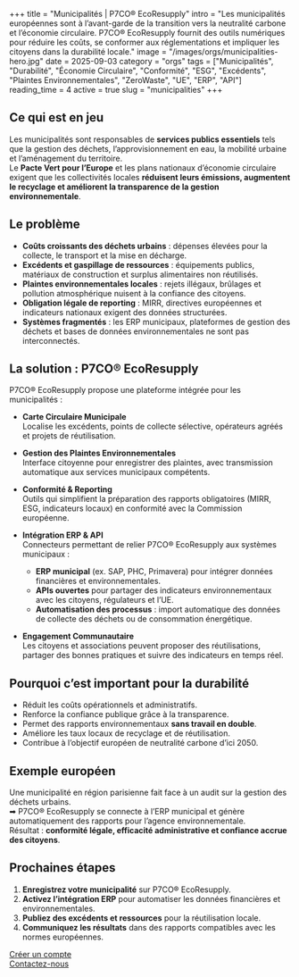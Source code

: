 +++
title = "Municipalités | P7CO® EcoResupply"
intro = "Les municipalités européennes sont à l’avant-garde de la transition vers la neutralité carbone et l’économie circulaire. P7CO® EcoResupply fournit des outils numériques pour réduire les coûts, se conformer aux réglementations et impliquer les citoyens dans la durabilité locale."
image = "/images/orgs/municipalities-hero.jpg"
date = 2025-09-03
category = "orgs"
tags = ["Municipalités", "Durabilité", "Économie Circulaire", "Conformité", "ESG", "Excédents", "Plaintes Environnementales", "ZeroWaste", "UE", "ERP", "API"]
reading_time = 4
active = true
slug = "municipalities"
+++

## Ce qui est en jeu
Les municipalités sont responsables de **services publics essentiels** tels que la gestion des déchets, l’approvisionnement en eau, la mobilité urbaine et l’aménagement du territoire.  
Le **Pacte Vert pour l’Europe** et les plans nationaux d’économie circulaire exigent que les collectivités locales **réduisent leurs émissions, augmentent le recyclage et améliorent la transparence de la gestion environnementale**.  

## Le problème
- **Coûts croissants des déchets urbains** : dépenses élevées pour la collecte, le transport et la mise en décharge.  
- **Excédents et gaspillage de ressources** : équipements publics, matériaux de construction et surplus alimentaires non réutilisés.  
- **Plaintes environnementales locales** : rejets illégaux, brûlages et pollution atmosphérique nuisent à la confiance des citoyens.  
- **Obligation légale de reporting** : MIRR, directives européennes et indicateurs nationaux exigent des données structurées.  
- **Systèmes fragmentés** : les ERP municipaux, plateformes de gestion des déchets et bases de données environnementales ne sont pas interconnectés.  

## La solution : P7CO® EcoResupply
P7CO® EcoResupply propose une plateforme intégrée pour les municipalités :

- **Carte Circulaire Municipale**  
  Localise les excédents, points de collecte sélective, opérateurs agréés et projets de réutilisation.  

- **Gestion des Plaintes Environnementales**  
  Interface citoyenne pour enregistrer des plaintes, avec transmission automatique aux services municipaux compétents.  

- **Conformité & Reporting**  
  Outils qui simplifient la préparation des rapports obligatoires (MIRR, ESG, indicateurs locaux) en conformité avec la Commission européenne.  

- **Intégration ERP & API**  
  Connecteurs permettant de relier P7CO® EcoResupply aux systèmes municipaux :  
  - **ERP municipal** (ex. SAP, PHC, Primavera) pour intégrer données financières et environnementales.  
  - **APIs ouvertes** pour partager des indicateurs environnementaux avec les citoyens, régulateurs et l’UE.  
  - **Automatisation des processus** : import automatique des données de collecte des déchets ou de consommation énergétique.  

- **Engagement Communautaire**  
  Les citoyens et associations peuvent proposer des réutilisations, partager des bonnes pratiques et suivre des indicateurs en temps réel.  

## Pourquoi c’est important pour la durabilité
- Réduit les coûts opérationnels et administratifs.  
- Renforce la confiance publique grâce à la transparence.  
- Permet des rapports environnementaux **sans travail en double**.  
- Améliore les taux locaux de recyclage et de réutilisation.  
- Contribue à l’objectif européen de neutralité carbone d’ici 2050.  

## Exemple européen
Une municipalité en région parisienne fait face à un audit sur la gestion des déchets urbains.  
➡ P7CO® EcoResupply se connecte à l’ERP municipal et génère automatiquement des rapports pour l’agence environnementale.  
Résultat : **conformité légale, efficacité administrative et confiance accrue des citoyens**.  

## Prochaines étapes
1. **Enregistrez votre municipalité** sur P7CO® EcoResupply.  
2. **Activez l’intégration ERP** pour automatiser les données financières et environnementales.  
3. **Publiez des excédents et ressources** pour la réutilisation locale.  
4. **Communiquez les résultats** dans des rapports compatibles avec les normes européennes.  

[Créer un compte](/fr/Account/Register)  
[Contactez-nous](/fr/Home/Contact)  
